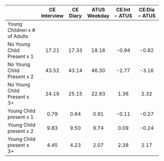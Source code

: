 
|                      | CE<br>Interview |  CE<br>Diary | ATUS<br>Weekday | CE:Int &minus; ATUS | CE:Dia &minus; ATUS |
| -------------------- | :----------: | :----------: | :----------: | :----------: | :----------: |
| Young Children x # of Adults |              |              |              |              |              |
| No Young Child Present x 1 |        17.21 |        17.33 |        18.16 |        -0.94 |        -0.82 |
| No Young Child Present x 2 |        43.52 |        43.14 |        46.30 |        -2.77 |        -3.16 |
| No Young Child Present x 3+ |        24.19 |        25.15 |        22.83 |         1.36 |         2.32 |
| Young Child present x 1 |         0.79 |         0.64 |         0.91 |        -0.11 |        -0.27 |
| Young Child present x 2 |         9.83 |         9.50 |         9.74 |         0.09 |        -0.24 |
| Young Child present x 3+ |         4.45 |         4.23 |         2.07 |         2.38 |         2.17 |

